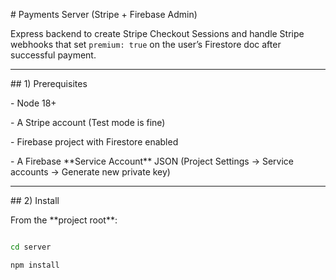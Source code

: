\# Payments Server (Stripe + Firebase Admin)



Express backend to create Stripe Checkout Sessions and handle Stripe webhooks that set `premium: true` on the user’s Firestore doc after successful payment.



---



\## 1) Prerequisites



\- Node 18+

\- A Stripe account (Test mode is fine)

\- Firebase project with Firestore enabled

\- A Firebase \*\*Service Account\*\* JSON (Project Settings → Service accounts → Generate new private key)



---



\## 2) Install



From the \*\*project root\*\*:



```bash

cd server

npm install



